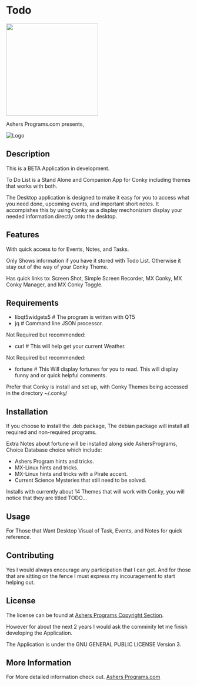 # Todo

<img src="https://ashersprograms.com/img/logo.png" width="250" >

Ashers Programs.com presents,

![Logo](https://ashersprograms.com/img/todoList_icon.png) 

## Description
This is a BETA Application in development. 

To Do List is a Stand Alone and Companion App for Conky including themes that works with both.

The Desktop application is designed to make it easy for you to access what you need done, upcoming events, and important short notes. It accompishes this by using Conky as a display mechonizism display your needed information directly onto the desktop.

## Features
With quick access to for Events, Notes, and Tasks.

Only Shows information if you have it stored with Todo List. Otherwise it stay out of the way of your Conky Theme.

Has quick links to:
Screen Shot,
Simple Screen Recorder,
MX Conky,
MX Conky Manager, and
MX Conky Toggle.

## Requirements

- libqt5widgets5 # The program is written with QT5
- jq # Command line JSON processor.

Not Required but recommended:
- curl # This will help get your current Weather.

Not Required but recommended:
- fortune # This Will display fortunes for you to read. This will display funny and or quick helpful comments.

Prefer that Conky is install and set up, with Conky Themes being accessed in the directory ~/.conky/

## Installation

If you choose to install the .deb package, The debian package will install all required and non-required programs.

Extra Notes about fortune will be installed along side AshersPrograms, Choice Database choice which include:
- Ashers Program hints and tricks.
- MX-Linux hints and tricks.
- MX-Linux hints and tricks with a Pirate accent.
- Current Science Mysteries that still need to be solved.

Installs with currently about 14 Themes that will work with Conky, you will notice that they are titled TODO...

## Usage
For Those that Want Desktop Visual of Task, Events, and Notes for quick reference.

## Contributing

Yes I would always encourage any participation that I can get. And for those that are sitting on the fence I must express my incouragement to start helping out.

## License
The license can be found at [Ashers Programs Copyright Section](http://192.168.12.177/ashersprograms.com/index.php?program=todolist&section=Copyright).

However for about the next 2 years I would ask the comminity let me finish developing the Application. 

The Application is under the GNU GENERAL PUBLIC LICENSE Version 3. 

## More Information

For More detailed information check out.
[Ashers Programs.com](http://192.168.12.177/ashersprograms.com/index.php?program=todolist)

